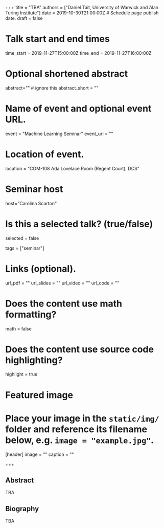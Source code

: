 +++
title = "TBA"
authors = ["Daniel Tait, University of Warwick and Alan Turing Institute"]
date = 2019-10-30T21:00:00Z  # Schedule page publish date.
draft = false

# Talk start and end times
time_start = 2019-11-27T15:00:00Z
time_end = 2019-11-27T16:00:00Z

# Optional shortened abstract
abstract="" # ignore this
abstract_short = ""

# Name of event and optional event URL.
event = "Machine Learning Seminar"
event_url = ""

# Location of event.
location = "COM-108 Ada Lovelace Room (Regent Court), DCS"

# Seminar host
host="Carolina Scarton"

# Is this a selected talk? (true/false)
selected = false

tags = ["seminar"]

# Links (optional).
url_pdf = ""
url_slides = ""
url_video = ""
url_code = ""

# Does the content use math formatting?
math = false

# Does the content use source code highlighting?
highlight = true

# Featured image
# Place your image in the `static/img/` folder and reference its filename below, e.g. `image = "example.jpg"`.
[header]
image = ""
caption = ""

+++

## Abstract

TBA

## Biography

TBA